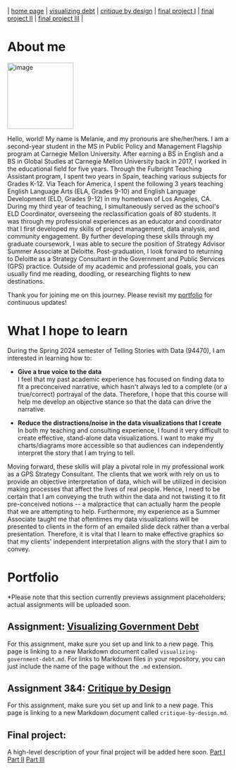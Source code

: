 | [home page](README.md) | [visualizing debt](visualizing-government-debt) | [critique by design](critique-by-design) | [final project I](final-project-part-one) | [final project II](final-project-part-two) | [final project III](final-project-part-three) |

# About me

<img width="150" alt="image" src="https://github.com/melanini13/Portfolio-MCDIAZ/assets/156854497/e2ba4cdc-bcd1-460a-9a37-5ca386ec4ee4">

Hello, world! My name is Melanie, and my pronouns are she/her/hers. I am a second-year student in the MS in Public Policy and Management Flagship program at Carnegie Mellon University. After earning a BS in English and a BS in Global Studies at Carnegie Mellon University back in 2017, I worked in the educational field for five years. Through the Fulbright Teaching Assistant program, I spent two years in Spain, teaching various subjects for Grades K-12. Via Teach for America, I spent the following 3 years teaching English Language Arts (ELA, Grades 9-10) and English Language Development (ELD, Grades 9-12) in my hometown of Los Angeles, CA. During my third year of teaching, I simultaneously served as the school's ELD Coordinator, overseeing the reclassification goals of 80 students. It was through my professional experiences as an educator and coordinator that I first developed my skills of project management, data analysis, and community engagement. By further developing these skills through my graduate coursework, I was able to secure the position of Strategy Advisor Summer Associate at Deloitte. Post-graduation, I look forward to returning to Deloitte as a Strategy Consultant in the Government and Public Services (GPS) practice. Outside of my academic and professional goals, you can usually find me reading, doodling, or researching flights to new destinations.

Thank you for joining me on this journey. Please revisit my [portfolio](https://melanini13.github.io/Portfolio-MCDIAZ/) for continuous updates!

# What I hope to learn
During the Spring 2024 semester of Telling Stories with Data (94470), I am interested in learning how to:

- **Give a true voice to the data**  
  I feel that my past academic experience has focused on finding data to fit a preconceived narrative, which hasn't always led to a complete (or a true/correct) portrayal of the data. Therefore, I hope that this course will help me develop an objective stance so that the data can drive the narrative.
  
- **Reduce the distractions/noise in the data visualizations that I create**  
  In both my teaching and consulting experience, I found it very difficult to create effective, stand-alone data visualizations. I want to make my charts/diagrams more accessible so that audiences can independently interpret the story that I am trying to tell.

Moving forward, these skills will play a pivotal role in my professional work as a GPS Strategy Consultant. The clients that we work with rely on us to provide an objective interpretation of data, which will be utilized in decision making processes that affect the lives of real people. Hence, I need to be certain that I am conveying the truth within the data and not twisting it to fit pre-conceived notions -- a malpractice that can actually harm the people that we are attempting to help. Furthermore, my experience as a Summer Associate taught me that oftentimes my data visualizations will be presented to clients in the form of an emailed slide deck rather than a verbal presentation. Therefore, it is vital that I learn to make effective graphics so that my clients' independent interpretation aligns with the story that I aim to convey.


# Portfolio

*Please note that this section currently previews assignment placeholders; actual assignments will be uploaded soon.

## Assignment: [Visualizing Government Debt](visualizing-government-debt)
For this assignment, make sure you set up and link to a new page.  This page is linking to a new Markdown document called `visualizing-government-debt.md`.  For links to Markdown files in your repository, you can just include the name of the page without the `.md` extension. 

## Assignment 3&4: [Critique by Design](critique-by-design)
For this assignment, make sure you set up and link to a new page.  This page is linking to a new Markdown document called `critique-by-design.md`.  

## Final project: 
A high-level description of your final project will be added here soon. 
[Part I](final-project-part-one)
[Part II](final-project-part-two)
[Part III](final-project-part-three)
